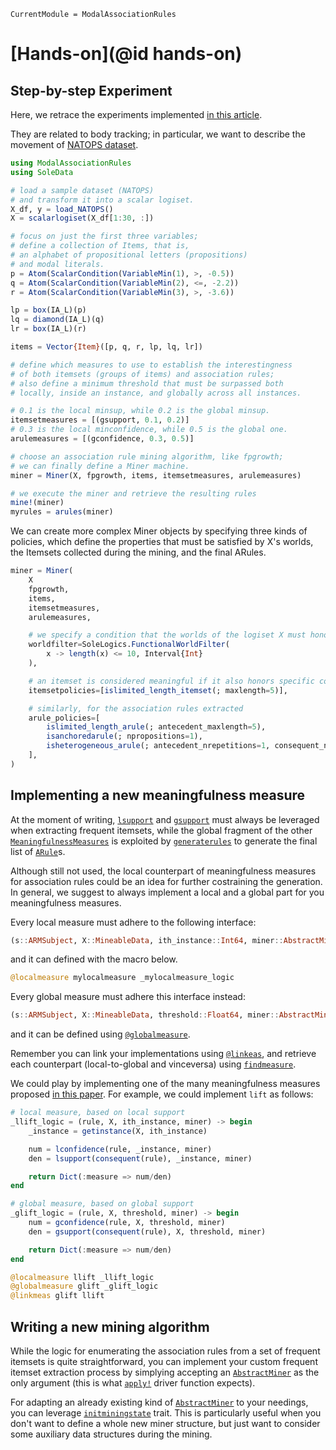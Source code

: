 ```@meta
CurrentModule = ModalAssociationRules
```

# [Hands-on](@id hands-on)

## Step-by-step Experiment

Here, we retrace the experiments implemented [in this article](assets/articles/time2025.pdf).

They are related to body tracking; in particular, we want to describe the movement of [NATOPS dataset](https://timeseriesclassification.com/description.php?Dataset=NATOPS).

```julia
using ModalAssociationRules
using SoleData

# load a sample dataset (NATOPS)
# and transform it into a scalar logiset.
X_df, y = load_NATOPS()
X = scalarlogiset(X_df[1:30, :])

# focus on just the first three variables;
# define a collection of Items, that is, 
# an alphabet of propositional letters (propositions)
# and modal literals. 
p = Atom(ScalarCondition(VariableMin(1), >, -0.5))
q = Atom(ScalarCondition(VariableMin(2), <=, -2.2))
r = Atom(ScalarCondition(VariableMin(3), >, -3.6))

lp = box(IA_L)(p)
lq = diamond(IA_L)(q)
lr = box(IA_L)(r)

items = Vector{Item}([p, q, r, lp, lq, lr])

# define which measures to use to establish the interestingness
# of both itemsets (groups of items) and association rules;
# also define a minimum threshold that must be surpassed both 
# locally, inside an instance, and globally across all instances.

# 0.1 is the local minsup, while 0.2 is the global minsup.
itemsetmeasures = [(gsupport, 0.1, 0.2)]
# 0.3 is the local minconfidence, while 0.5 is the global one.
arulemeasures = [(gconfidence, 0.3, 0.5)]

# choose an association rule mining algorithm, like fpgrowth;
# we can finally define a Miner machine.
miner = Miner(X, fpgrowth, items, itemsetmeasures, arulemeasures)

# we execute the miner and retrieve the resulting rules
mine!(miner)
myrules = arules(miner)
```

We can create more complex Miner objects by specifying three kinds of policies, which define the properties that must be satisfied by X's worlds, the Itemsets collected during the mining, and the final ARules.

```julia
miner = Miner(
    X
    fpgrowth,
    items,
    itemsetmeasures,
    arulemeasures,

    # we specify a condition that the worlds of the logiset X must honor
    worldfilter=SoleLogics.FunctionalWorldFilter(
        x -> length(x) <= 10, Interval{Int}
    ),

    # an itemset is considered meaningful if it also honors specific condiitons
    itemsetpolicies=[islimited_length_itemset(; maxlength=5)],

    # similarly, for the association rules extracted
    arule_policies=[
        islimited_length_arule(; antecedent_maxlength=5),
        isanchoredarule(; npropositions=1),
        isheterogeneous_arule(; antecedent_nrepetitions=1, consequent_nrepetitions=0),
    ],
)
```

## Implementing a new meaningfulness measure

At the moment of writing, [`lsupport`](@ref) and [`gsupport`](@ref) must always be leveraged when extracting frequent itemsets, while the global fragment of the other [`MeaningfulnessMeasures`](@ref) is exploited by [`generaterules`](@ref) to generate the final list of [`ARule`](@ref)s.

Although still not used, the local counterpart of meaningfulness measures for association rules could be an idea for further costraining the generation. In general, we suggest to always implement a local and a global part for you meaningfulness measures.

Every local measure must adhere to the following interface:

```julia
(s::ARMSubject, X::MineableData, ith_instance::Int64, miner::AbstractMiner)
```

and it can defined with the macro below.

```julia
@localmeasure mylocalmeasure _mylocalmeasure_logic
```

Every global measure must adhere this interface instead:

```julia
(s::ARMSubject, X::MineableData, threshold::Float64, miner::AbstractMiner)
```

and it can be defined using [`@globalmeasure`](ref).

Remember you can link your implementations using [`@linkeas`](@ref), and retrieve each counterpart (local-to-global and vinceversa) using [`findmeasure`](@ref).

We could play by implementing one of the many meaningfulness measures proposed [in this paper](https://link.springer.com/chapter/10.1007/978-3-540-44918-8_3). For example, we could implement `lift` as follows:

```julia
# local measure, based on local support
_llift_logic = (rule, X, ith_instance, miner) -> begin
    _instance = getinstance(X, ith_instance)

    num = lconfidence(rule, _instance, miner)
    den = lsupport(consequent(rule), _instance, miner)

    return Dict(:measure => num/den)
end

# global measure, based on global support
_glift_logic = (rule, X, threshold, miner) -> begin
    num = gconfidence(rule, X, threshold, miner)
    den = gsupport(consequent(rule), X, threshold, miner)

    return Dict(:measure => num/den)
end

@localmeasure llift _llift_logic
@globalmeasure glift _glift_logic
@linkmeas glift llift
```

## Writing a new mining algorithm

While the logic for enumerating the association rules from a set of frequent itemsets is quite straightforward, you can implement your custom frequent itemset extraction process by simplying accepting an [`AbstractMiner`](@ref) as the only argument (this is what [`apply!`](@ref) driver function expects).

For adapting an already existing kind of [`AbstractMiner`](@ref) to your needings, you can leverage [`initminingstate`](@ref) trait. This is particularly useful when you don't want to define a whole new miner structure, but just want to consider some auxiliary data structures during the mining.